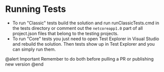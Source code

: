 # Running Tests

* To run "Classic" tests build the solution and run runClassicTests.cmd in the tests directory or comment out the `netcoreapp1.0` part of all project.json files 
that belong to the testing projects.
* To run "Core" tests you just need to open Test Explorer in Visual Studio and rebuild the solution. Then tests show up in Test Explorer and you can simply run them.

@alert Important
Remember to do both before pulling a PR or publishing new version
@end
